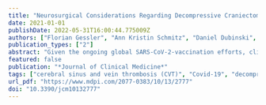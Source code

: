 ```yaml
---
title: "Neurosurgical Considerations Regarding Decompressive Craniectomy for Intracerebral Hemorrhage after SARS-CoV-2-Vaccination in Vaccine Induced Thrombotic Thrombocytopenia—VITT"
date: 2021-01-01
publishDate: 2022-05-31T16:00:44.775009Z
authors: ["Florian Gessler", "Ann Kristin Schmitz", "Daniel Dubinski", "Joshua D. Bernstock", "Felix Lehmann", "Sae-Yeon Won", "Matthias Wittstock", "Erdem Güresir", "Alexis Hadjiathanasiou", "Julian Zimmermann", "Wolfgang Miesbach", "Thomas Freiman", "Hartmut Vatter", "Patrick Schuss"]
publication_types: ["2"]
abstract: "Given the ongoing global SARS-CoV-2-vaccination efforts, clinical awareness needs to be raised regarding the possibility of an increased incidence of SARS-CoV-2-vaccine-related immune-mediated thrombocytopenia in patients with intracerebral hemorrhage (ICH) secondary to cerebral sinus and vein thrombosis (CVT) requiring (emergency) neurosurgical treatment in the context of vaccine-induced immune thrombotic thrombocytopenia (VITT). Only recently, an association of vaccinations and cerebral sinus and vein thrombosis has been described. In a number of cases, neurosurgical treatment is warranted for these patients and special considerations are warranted when addressing the perioperative coagulation. We, herein, describe the past management of patients with VITT and established a literature-guided algorithm for the treatment of patients when addressing the impaired coagulation in these patients. Increasing insights addressing the pathophysiology of SARS-CoV-2-vaccine-related immune-mediated thrombocytopenia guide physicians in developing an interdisciplinary algorithm taking into account the special considerations of this disease."
featured: false
publication: "*Journal of Clinical Medicine*"
tags: ["cerebral sinus and vein thrombosis (CVT)", "Covid-19", "decompressive craniectomy", "intracerebral hemorrhage (ICH)", "SARS-CoV-2", "vaccination", "vaccine-induced immune thrombotic thrombocytopenia (VITT)"]
url_pdf: "https://www.mdpi.com/2077-0383/10/13/2777"
doi: "10.3390/jcm10132777"
---
```


